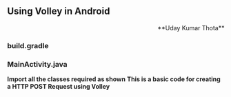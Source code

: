 ## Using Volley in Android 
<div align="right">**Uday Kumar Thota**</div>

### build.gradle
<script src="https://gist.github.com/udaykumar-8329/60747f1c0b7e3926dcee50a92b211e84.js"></script>

### MainActivity.java

**Import all the classes required as shown**
**This is a basic code for creating a HTTP POST Request using Volley**

<script src="https://gist.github.com/udaykumar-8329/a9b07548e84372a78afdad53e732eb31.js"></script>
